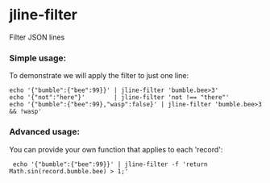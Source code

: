 jline-filter
============

Filter JSON lines

### Simple usage:

To demonstrate we will apply the filter to just one line:

    echo '{"bumble":{"bee":99}}' | jline-filter 'bumble.bee>3'
    echo '{"not":"here"}'        | jline-filter 'not !== "there"'
    echo '{"bumble":{"bee":99},"wasp":false}' | jline-filter 'bumble.bee>3 && !wasp'

### Advanced usage:

You can provide your own function that applies to each 'record':

     echo '{"bumble":{"bee":99}}' | jline-filter -f 'return Math.sin(record.bumble.bee) > 1;'


